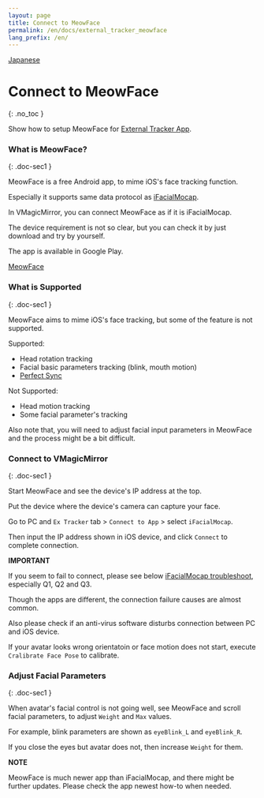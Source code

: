 ```yaml
---
layout: page
title: Connect to MeowFace
permalink: /en/docs/external_tracker_meowface
lang_prefix: /en/
---
```


[Japanese](../../docs/external_tracker_meowface)

# Connect to MeowFace
{: .no_toc }

Show how to setup MeowFace for [External Tracker App](./external_tracker).


### What is MeowFace?
{: .doc-sec1 }

MeowFace is a free Android app, to mime iOS's face tracking function.

Especially it supports same data protocol as [iFacialMocap](./external_tracker_ifacialmocap).

In VMagicMirror, you can connect MeowFace as if it is iFacialMocap.

The device requirement is not so clear, but you can check it by just download and try by yourself.

The app is available in Google Play.

[MeowFace](https://play.google.com/store/apps/details?id=com.suvidriel.meowface)


### What is Supported
{: .doc-sec1 }

MeowFace aims to mime iOS's face tracking, but some of the feature is not supported.

<div class="doc-ul" markdown="1">

Supported:

- Head rotation tracking
- Facial basic parameters tracking (blink, mouth motion)
- [Perfect Sync](../tips/perfect_sync)

Not Supported:

- Head motion tracking
- Some facial parameter's tracking

</div>

Also note that, you will need to adjust facial input parameters in MeowFace and the process might be a bit difficult.


### Connect to VMagicMirror
{: .doc-sec1 }

Start MeowFace and see the device's IP address at the top.

Put the device where the device's camera can capture your face.

Go to PC and `Ex Tracker` tab > `Connect to App` > select `iFacialMocap`.

Then input the IP address shown in iOS device, and click `Connect` to complete connection.

<div class="note-area" markdown="1">

**IMPORTANT** 

If you seem to fail to connect, please see below [iFacialMocap troubleshoot](./external_tracker_ifacialmocap#troubleshoot), especially Q1, Q2 and Q3.

Though the apps are different, the connection failure causes are almost common.

Also please check if an anti-virus software disturbs connection between PC and iOS device.

</div>

If your avatar looks wrong orientatoin or face motion does not start, execute `Cralibrate Face Pose` to calibrate.


### Adjust Facial Parameters
{: .doc-sec1 }

When avatar's facial control is not going well, see MeowFace and scroll facial parameters, to adjust `Weight` and `Max` values.

For example, blink parameters are shown as `eyeBlink_L` and `eyeBlink_R`.

If you close the eyes but avatar does not, then increase `Weight` for them.

<div class="note-area" markdown="1">

**NOTE**

MeowFace is much newer app than iFacialMocap, and there might be further updates. Please check the app newest how-to when needed.

</div>
